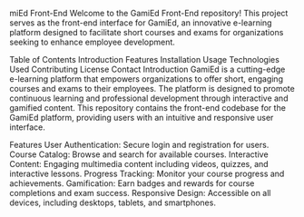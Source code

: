 miEd Front-End
Welcome to the GamiEd Front-End repository! This project serves as the front-end interface for GamiEd, an innovative e-learning platform designed to facilitate short courses and exams for organizations seeking to enhance employee development.

Table of Contents
Introduction
Features
Installation
Usage
Technologies Used
Contributing
License
Contact
Introduction
GamiEd is a cutting-edge e-learning platform that empowers organizations to offer short, engaging courses and exams to their employees. The platform is designed to promote continuous learning and professional development through interactive and gamified content. This repository contains the front-end codebase for the GamiEd platform, providing users with an intuitive and responsive user interface.

Features
User Authentication: Secure login and registration for users.
Course Catalog: Browse and search for available courses.
Interactive Content: Engaging multimedia content including videos, quizzes, and interactive lessons.
Progress Tracking: Monitor your course progress and achievements.
Gamification: Earn badges and rewards for course completions and exam success.
Responsive Design: Accessible on all devices, including desktops, tablets, and smartphones.

